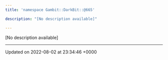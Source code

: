 ```yaml
---
title: 'namespace Gambit::DarkBit::@665'

description: "[No description available]"

---
```







[No description available]






-------------------------------

Updated on 2022-08-02 at 23:34:46 +0000